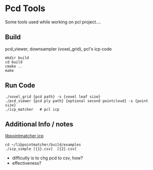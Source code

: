 # Pcd Tools
Some tools used while working on pcl project....

## Build

pcd_viewer, downsampler (voxel_grid), pcl's icp code

```
mkdir build
cd build
cmake ..
make
```

## Run Code
```
./voxel_grid {pcd path} -s {voxel leaf size}
./pcd_viewer {pcd ply path} {optional second pointcloud} -s {point size}
./icp_matcher   # pcl icp
```

## Additional Info / notes

[libpointmatcher icp](libpointmatcher.readthedocs.io)
```
cd ~/libpointmatcher/build/examples
./icp_simple [{1}.csv]  [{2}.csv]

```

* difficutly is to chg pcd to csv, how?
* effectiveness?
